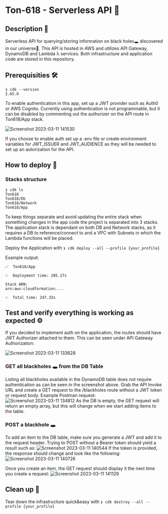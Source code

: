 # Ton-618 - Serverless API 🔭

## Description 📃

Serverless API for querying/storing information on black holes🕳️ discovered in our universe🌌.
This API is hosted in AWS and utilizes API Gateway, DynamoDB and Lambda λ services. Both infrastructure and application code are stored in this repository.

## Prerequisities 🛠️

```
❯ cdk --version
2.65.0
```
To enable authentication in this app, set up a JWT provider such as Auth0 or AWS Cognito. Currently using authentication is not programmable, but it can be disabled by commenting out the authorizer on the API route in Ton618/App stack.

![Screenshot 2023-03-11 141530](https://user-images.githubusercontent.com/81910142/224487406-9dccc517-2aa5-4c84-82f9-2290121a6e26.jpg)

If you choose to enable auth set up a .env file or create environment variables for JWT_ISSUER and JWT_AUDIENCE as they will be needed to set up an autorization for the API.

## How to deploy 🚀

### Stacks structure

```
❯ cdk ls
Ton618
Ton618/Db
Ton618/Network
Ton618/App
```
To keep things separate and avoid updating the entire stack when something changes in the app code the project is separated into 3 stacks. The application stack is dependant on both DB and Network stacks, as it requires a DB to reference/connect to and a VPC with Subnets in which the Lambda functions will be placed.

Deploy the Application with `❯ cdk deploy --all --profile {your_profile}`

Example output:
```
✅  Ton618/App

✨  Deployment time: 205.17s

Stack ARN:
arn:aws:cloudformation:...

✨  Total time: 247.33s
```

## Test and verify everything is working as expected ⚙️

If you decided to implement auth on the application, the routes should have JWT Authorizer attached to them. This can be seen under API Gateway Authorization:

![Screenshot 2023-03-11 133628](https://user-images.githubusercontent.com/81910142/224485110-51e5d2af-24d8-4395-993b-4da2ad0e6024.jpg)

### GET all blackholes 🕳️ from the DB Table
Listing all blackholes available in the DynamoDB table does not require authentication as can be seen in the screenshot above. Grab the API Invoke URL and create a GET request to the /blackholes route without a JWT token or request body.
Example Postman request:
![Screenshot 2023-03-11 134812](https://user-images.githubusercontent.com/81910142/224485540-a90e8915-20f2-44fc-85b1-7d898922bb61.jpg)
As the DB is empty, the GET request will return an empty array, but this will change when we start adding items to the table.

### POST a blackhole 🕳️
To add an item to the DB table, make sure you generate a JWT and add it to the request header. Trying to POST without a Bearer token should yield a result such as:
![Screenshot 2023-03-11 140544](https://user-images.githubusercontent.com/81910142/224486282-608db6bd-a3a8-4bea-89ad-35d5d8c2da4d.jpg)
If the token is provided, the response should change and look like the following:
![Screenshot 2023-03-11 140726](https://user-images.githubusercontent.com/81910142/224486352-277f3ea4-a062-41a5-9a5e-2323936ee57a.jpg)

Once you create an item, the GET request should display it the next time you create a request:
![Screenshot 2023-03-11 141129](https://user-images.githubusercontent.com/81910142/224486517-c75558a8-e6b3-4787-9042-6cdb788ed86b.jpg)

## Clean up 🧹
Tear down the infrastructure quick&easy with
`❯ cdk destroy --all --profile {your_profile}`

